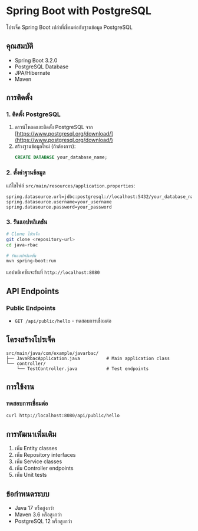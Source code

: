 # Spring Boot with PostgreSQL

โปรเจ็ค Spring Boot เปล่าที่เชื่อมต่อกับฐานข้อมูล PostgreSQL

## คุณสมบัติ

- Spring Boot 3.2.0
- PostgreSQL Database
- JPA/Hibernate
- Maven

## การติดตั้ง

### 1. ติดตั้ง PostgreSQL

1. ดาวน์โหลดและติดตั้ง PostgreSQL จาก [https://www.postgresql.org/download/](https://www.postgresql.org/download/)
2. สร้างฐานข้อมูลใหม่ (ถ้าต้องการ):
   ```sql
   CREATE DATABASE your_database_name;
   ```

### 2. ตั้งค่าฐานข้อมูล

แก้ไขไฟล์ `src/main/resources/application.properties`:

```properties
spring.datasource.url=jdbc:postgresql://localhost:5432/your_database_name
spring.datasource.username=your_username
spring.datasource.password=your_password
```

### 3. รันแอปพลิเคชัน

```bash
# Clone โปรเจ็ค
git clone <repository-url>
cd java-rbac

# รันแอปพลิเคชัน
mvn spring-boot:run
```

แอปพลิเคชันจะรันที่ `http://localhost:8080`

## API Endpoints

### Public Endpoints
- `GET /api/public/hello` - ทดสอบการเชื่อมต่อ

## โครงสร้างโปรเจ็ค

```
src/main/java/com/example/javarbac/
├── JavaRbacApplication.java          # Main application class
└── controller/
    └── TestController.java           # Test endpoints
```

## การใช้งาน

### ทดสอบการเชื่อมต่อ

```bash
curl http://localhost:8080/api/public/hello
```

## การพัฒนาเพิ่มเติม

1. เพิ่ม Entity classes
2. เพิ่ม Repository interfaces
3. เพิ่ม Service classes
4. เพิ่ม Controller endpoints
5. เพิ่ม Unit tests

## ข้อกำหนดระบบ

- Java 17 หรือสูงกว่า
- Maven 3.6 หรือสูงกว่า
- PostgreSQL 12 หรือสูงกว่า 